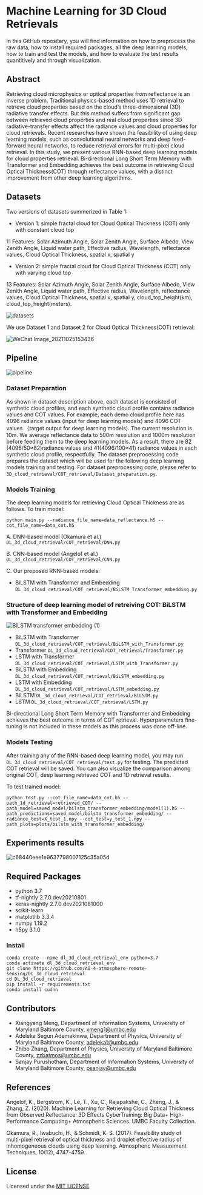 # Machine Learning for 3D Cloud Retrievals
In this GitHub repositary, you will find information on how to preprocess the raw data, how to install required packages, all the deep learning models, how to train and test the models, and how to evaluate the test results quantitively and through visualization.

## Abstract
Retrieving cloud microphysics or optical properties  from reflectance is an inverse problem.  Traditional physics-based method uses 1D retrieval to retrieve cloud properties based on the cloud’s three-dimensional (3D) radiative transfer effects. But this method suffers from significant gap between retrieved cloud properties and real cloud properties since 3D radiative-transfer effects affect the radiance values and cloud properties for cloud retrievals.  Recent researches have shown the feasibility of using deep learning models, such as convolutional neural networks and deep feed-forward neural networks, to reduce  retrieval  errors  for  multi-pixel cloud retrieval. In this study, we present various RNN-based deep learning models for cloud properties retrieval. Bi-directional Long Short Term Memory with Transformer and Embedding achieves the best outcome in retrieving Cloud Optical Thickness(COT) through reflectance values, with a distinct improvement from other deep learning algorithms.


## Datasets
Two versions of datasets summerized in Table 1:

* Version 1: simple fractal cloud for Cloud Optical Thickness (COT) only with constant cloud top 

11 Features: Solar Azimuth Angle, Solar Zenith Angle, Surface Albedo, View Zenith Angle, Liquid water path, Effective radius, Wavelength, reflectance values, Cloud Optical Thickness, spatial x, spatial y

* Version 2: simple fractal cloud for Cloud Optical Thickness (COT) only with varying cloud top

13 Features: Solar Azimuth Angle, Solar Zenith Angle, Surface Albedo, View Zenith Angle, Liquid water path, Effective radius, Wavelength, reflectance values, Cloud Optical Thickness, spatial x, spatial y, cloud_top_height(km), cloud_top_height(meters).


![datasets](https://user-images.githubusercontent.com/55510330/151377543-98ac3fea-04b9-41d2-8d7e-497a7f3a0324.png)

We use Dataset 1 and Dataset 2 for Cloud Optical Thickness(COT) retrieval: 

![WeChat Image_20211025153436](https://user-images.githubusercontent.com/55510330/138758886-be31f8ea-d4fd-42da-ac03-eb717bc92703.png)
## Pipeline
![pipeline](https://user-images.githubusercontent.com/55510330/149815510-5dbae0b2-6530-47c4-b597-6e27546f22d4.png)
### Dataset Preparation
As shown in dataset description above, each dataset is consisted of synthetic cloud profiles, and each synthetic cloud profile contains radiance values and COT values. For example, each demo cloud profile here has 4096 radiance values (input for deep learning models) and 4096 COT values （target output for deep learning models). The current resolution is 10m. We average reflectance data to 500m resolution and 1000m resolution before feeding them to the deep learning models. As a result, there are 82 (4096/50≈82)radiance values and 41(4096/100≈41) radiance values in each synthetic cloud profile, respectfully. The dataset preprocessing code prepares the dataset which will be used for the following deep learning models training and testing. For dataset preprocessing code, please refer to `3D_cloud_retrieval/COT_retrieval/Dataset_preparation.py`. 

### Models Training

The deep learning models for retrieving Cloud Optical Thickness are as follows. To train model:
```
python main.py --radiance_file_name=data_reflectance.h5 --cot_file_name=data_cot.h5
```

A. DNN-based model (Okamura et al.) `DL_3d_cloud_retrieval/COT_retrieval/DNN.py`

B. CNN-based model (Angelof et al.) `DL_3d_cloud_retrieval/COT_retrieval/CNN.py`

C. Our proposed RNN-based models:
* BiLSTM with Transformer and Embedding `DL_3d_cloud_retrieval/COT_retrieval/BiLSTM_Transformer_embedding.py`
### Structure of deep learning model of retreiving COT: BiLSTM with Transformer and Embedding
![BiLSTM transformer embedding (1)](https://user-images.githubusercontent.com/55510330/151221487-98c05139-8bb8-4af9-9158-155f415e9f00.png)
* BiLSTM with Transformer `DL_3d_cloud_retrieval/COT_retrieval/BiLSTM_with_Transformer.py`
* Transformer `DL_3d_cloud_retrieval/COT_retrieval/Transformer.py`
* LSTM with Transformer `DL_3d_cloud_retrieval/COT_retrieval/LSTM_with_Transformer.py`
* BiLSTM with Embedding `DL_3d_cloud_retrieval/COT_retrieval/BiLSTM_embedding.py`
* LSTM with Embedding `DL_3d_cloud_retrieval/COT_retrieval/LSTM_embedding.py`
* BiLSTM `DL_3d_cloud_retrieval/COT_retrieval/BiLSTM.py`
* LSTM `DL_3d_cloud_retrieval/COT_retrieval/LSTM.py`

Bi-directional Long Short Term Memory with Transformer and Embedding achieves the best outcome in terms of COT retrieval. Hyperparameters fine-tuning is not included in these models as this process was done off-line. 

### Models Testing
After training any of the RNN-based deep learning model, you may run `DL_3d_cloud_retrieval/COT_retrieval/test.py` for testing. The predicted COT retrieval will be saved. You can also visualize the comparison among original COT, deep learning retrieved COT and 1D retrieval results. 

To test trained model:
```
python test.py --cot_file_name=data_cot.h5 --path_1d_retrieval=retrieved_COT/ --path_model=saved_model/bilstm_transformer_embedding/model(1).h5 --path_predictions=saved_model/bilstm_transformer_embedding/ --radiance_test=X_test_1.npy --cot_test=y_test_1.npy --path_plots=plots/bilstm_with_transformer_embedding/
```

## Experiments results
![c68440eee1e9637798007125c35a05d](https://user-images.githubusercontent.com/55510330/151385336-87c770d8-04ef-4fd5-8527-13240829e15b.png)
## Required Packages
* python 3.7
* tf-nightly 2.7.0.dev20210801
* keras-nightly 2.7.0.dev2021081000   
* scikit-learn
* matplotlib 3.3.4            
* numpy 1.19.2           
* h5py 3.1.0           

### Install
```
conda create --name dl_3d_cloud_retrieval_env python=3.7
conda activate dl_3d_cloud_retrieval_env
git clone https://github.com/AI-4-atmosphere-remote-sensing/DL_3d_cloud_retrieval
cd DL_3d_cloud_retrieval
pip install -r requirements.txt
conda install cudnn
```

## Contributors
* Xiangyang Meng, Department of Information Systems, University of Maryland Baltimore County, <xmeng1@umbc.edu>
* Adeleke Segun Ademakinwa, Department of Physics, University of Maryland Baltimore County, <adeleka1@umbc.edu>
* Zhibo Zhang, Department of Physics, University of Maryland Baltimore County, <zzbatmos@umbc.edu>
* Sanjay Purushotham, Department of Information Systems, University of Maryland Baltimore County, <psanjay@umbc.edu>

## References
Angelof, K., Bergstrom, K., Le, T., Xu, C., Rajapakshe, C., Zheng, J., & Zhang, Z. (2020). Machine Learning for Retrieving Cloud Optical Thickness from Observed Reflectance: 3D Effects CyberTraining: Big Data+ High-Performance Computing+ Atmospheric Sciences. UMBC Faculty Collection.

Okamura, R., Iwabuchi, H., & Schmidt, K. S. (2017). Feasibility study of multi-pixel retrieval of optical thickness and droplet effective radius of inhomogeneous clouds using deep learning. Atmospheric Measurement Techniques, 10(12), 4747-4759.

## License
  Licensed under the [MIT LICENSE](LICENSE)
